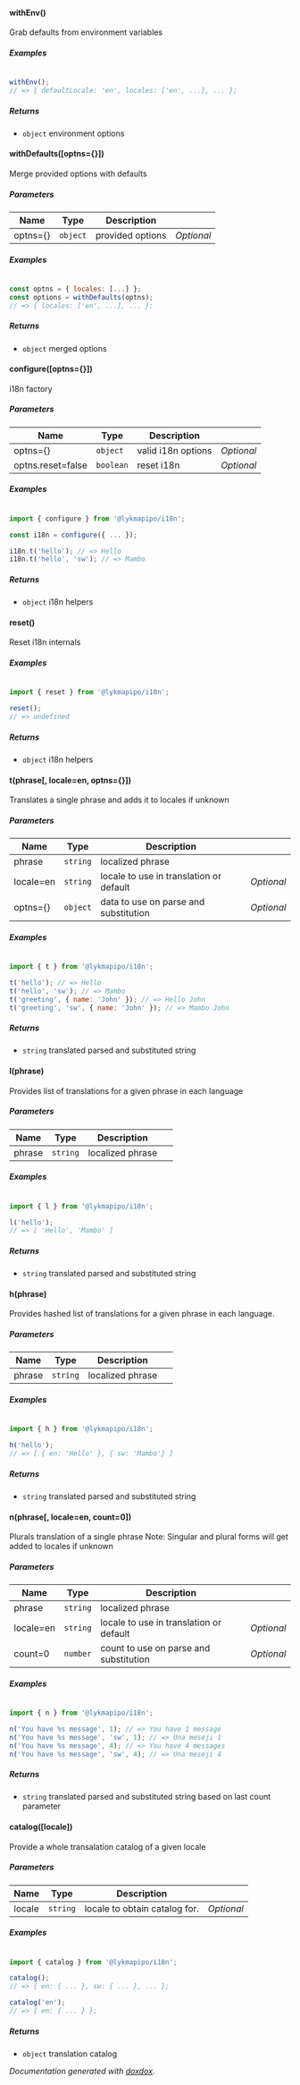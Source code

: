 #### withEnv() 

Grab defaults from environment variables






##### Examples

```javascript

withEnv();
// => { defaultLocale: 'en', locales: ['en', ...], ... };
```


##### Returns


- `object`  environment options



#### withDefaults([optns&#x3D;{}]) 

Merge provided options with defaults




##### Parameters

| Name | Type | Description |  |
| ---- | ---- | ----------- | -------- |
| optns&#x3D;{} | `object`  | provided options | *Optional* |




##### Examples

```javascript

const optns = { locales: [...] };
const options = withDefaults(optns);
// => { locales: ['en', ...], ... };
```


##### Returns


- `object`  merged options



#### configure([optns&#x3D;{}]) 

i18n factory




##### Parameters

| Name | Type | Description |  |
| ---- | ---- | ----------- | -------- |
| optns&#x3D;{} | `object`  | valid i18n options | *Optional* |
| optns.reset&#x3D;false | `boolean`  | reset i18n | *Optional* |




##### Examples

```javascript

import { configure } from '@lykmapipo/i18n';

const i18n = configure({ ... });

i18n.t('hello'); // => Hello
i18n.t('hello', 'sw'); // => Mambo
```


##### Returns


- `object`  i18n helpers



#### reset() 

Reset i18n internals






##### Examples

```javascript

import { reset } from '@lykmapipo/i18n';

reset();
// => undefined
```


##### Returns


- `object`  i18n helpers



#### t(phrase[, locale&#x3D;en, optns&#x3D;{}]) 

Translates a single phrase and adds it to locales if unknown




##### Parameters

| Name | Type | Description |  |
| ---- | ---- | ----------- | -------- |
| phrase | `string`  | localized phrase | &nbsp; |
| locale&#x3D;en | `string`  | locale to use in translation or default | *Optional* |
| optns&#x3D;{} | `object`  | data to use on parse and substitution | *Optional* |




##### Examples

```javascript

import { t } from '@lykmapipo/i18n';

t('hello'); // => Hello
t('hello', 'sw'); // => Mambo
t('greeting', { name: 'John' }); // => Hello John
t('greeting', 'sw', { name: 'John' }); // => Mambo John
```


##### Returns


- `string`  translated parsed and substituted string



#### l(phrase) 

Provides list of translations for a given phrase in each language




##### Parameters

| Name | Type | Description |  |
| ---- | ---- | ----------- | -------- |
| phrase | `string`  | localized phrase | &nbsp; |




##### Examples

```javascript

import { l } from '@lykmapipo/i18n';

l('hello');
// => [ 'Hello', 'Mambo' ]
```


##### Returns


- `string`  translated parsed and substituted string



#### h(phrase) 

Provides hashed list of translations for a given phrase in each language.




##### Parameters

| Name | Type | Description |  |
| ---- | ---- | ----------- | -------- |
| phrase | `string`  | localized phrase | &nbsp; |




##### Examples

```javascript

import { h } from '@lykmapipo/i18n';

h('hello');
// => [ { en: 'Hello' }, { sw: 'Mambo'} ]
```


##### Returns


- `string`  translated parsed and substituted string



#### n(phrase[, locale&#x3D;en, count&#x3D;0]) 

Plurals translation of a single phrase 
Note: Singular and plural forms will get added to locales if unknown




##### Parameters

| Name | Type | Description |  |
| ---- | ---- | ----------- | -------- |
| phrase | `string`  | localized phrase | &nbsp; |
| locale&#x3D;en | `string`  | locale to use in translation or default | *Optional* |
| count&#x3D;0 | `number`  | count to use on parse and substitution | *Optional* |




##### Examples

```javascript

import { n } from '@lykmapipo/i18n';

n('You have %s message', 1); // => You have 1 message
n('You have %s message', 'sw', 1); // => Una meseji 1
n('You have %s message', 4); // => You have 4 messages
n('You have %s message', 'sw', 4); // => Una meseji 4
```


##### Returns


- `string`  translated parsed and substituted string based on last count parameter



#### catalog([locale]) 

Provide a whole transalation catalog of a given locale




##### Parameters

| Name | Type | Description |  |
| ---- | ---- | ----------- | -------- |
| locale | `string`  | locale to obtain catalog for. | *Optional* |




##### Examples

```javascript

import { catalog } from '@lykmapipo/i18n';

catalog();
// => { en: { ... }, sw: { ... }, ... };

catalog('en');
// => { en: { ... } };
```


##### Returns


- `object`  translation catalog




*Documentation generated with [doxdox](https://github.com/neogeek/doxdox).*
